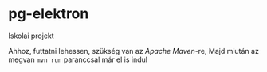 # pg-elektron
Iskolai projekt

Ahhoz, futtatni lehessen, szükség van az <i> Apache Maven</i>-re,
Majd miután az megvan <code>mvn run</code> paranccsal már el is indul
